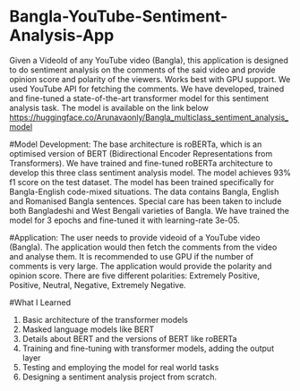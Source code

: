 # Bangla-YouTube-Sentiment-Analysis-App
Given a VideoId of any YouTube video (Bangla), this application is designed to do sentiment analysis on the comments of the said video and provide opinion score and polarity of the viewers. Works best with GPU support.
We used YouTube API for fetching the comments. 
We have developed, trained and fine-tuned a state-of-the-art transformer model for this sentiment analysis task. The model is available on the link below https://huggingface.co/Arunavaonly/Bangla_multiclass_sentiment_analysis_model

#Model Development:
The base architecture is roBERTa, which is an optimised version of BERT (Bidirectional Encoder Representations from Transformers). We have trained and fine-tuned roBERTa architecture to develop this three class sentiment analysis model. The model achieves 93% f1 score on the test dataset. The model has been trained specifically for Bangla-English code-mixed situations. The data contains Bangla, English and Romanised Bangla sentences. Special care has been taken to include both Bangladeshi and West Bengali varieties of Bangla. We have trained the model for 3 epochs and fine-tuned it with learning-rate 3e-05.

#Application:
The user needs to provide videoid of a YouTube video (Bangla). The application would then fetch the comments from the video and analyse them. It is recommended to use GPU if the number of comments is very large. The application would provide the polarity and opinion score. There are five different polarities: Extremely Positive, Positive, Neutral, Negative, Extremely Negative.

#What I Learned
1. Basic architecture of the transformer models
2. Masked language models like BERT
3. Details about BERT and the versions of BERT like roBERTa
4. Training and fine-tuning with transformer models, adding the output layer
5. Testing and employing the model for real world tasks
6. Designing a sentiment analysis project from scratch.
